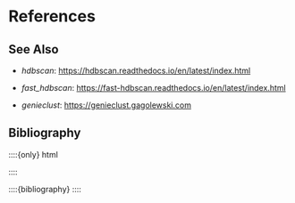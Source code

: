 # References

<!--
## How to Cite

When using *genieclust* in research publications, please cite
{cite}`genieclust` and {cite}`genieins` as specified below.  Thank you.
-->

## See Also

* *hdbscan*: <https://hdbscan.readthedocs.io/en/latest/index.html>

* *fast_hdbscan*: <https://fast-hdbscan.readthedocs.io/en/latest/index.html>

* *genieclust*: <https://genieclust.gagolewski.com>



## Bibliography

::::{only} html
<div>
::::

::::{bibliography}
::::
